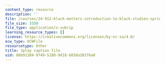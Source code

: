 ```yaml
---
content_type: resource
description: ''
file: /courses/24-912-black-matters-introduction-to-black-studies-spring-2017/86b91384974951809d18b03da101f6a0_WGgH9wpDs5c.vtt
file_size: 3350
file_type: application/x-subrip
learning_resource_types: []
license: https://creativecommons.org/licenses/by-nc-sa/4.0/
ocw_type: OCWFile
resourcetype: Other
title: 3play caption file
uid: 86b91384-9749-5180-9d18-b03da101f6a0
---
```

